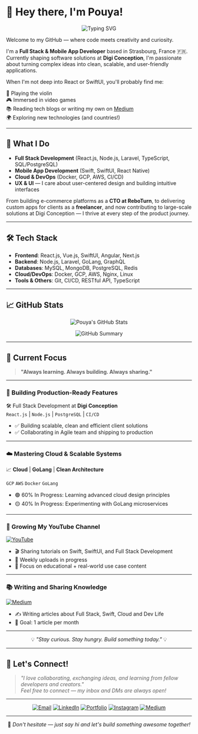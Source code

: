 # 👋 Hey there, I'm Pouya!

<p align="center">
<img src="https://readme-typing-svg.demolab.com/?lines=Full+Stack+%26+Mobile+App+Developer;Passionate+about+Clean+%26+Scalable+Code;Always+Learning+%26+Building+Innovative+Apps&center=true&width=800&height=45" alt="Typing SVG">
</p>

Welcome to my GitHub — where code meets creativity and curiosity.

I'm a **Full Stack & Mobile App Developer** based in Strasbourg, France 🇫🇷.  
Currently shaping software solutions at **Digi Conception**, I'm passionate about turning complex ideas into clean, scalable, and user-friendly applications.

When I'm not deep into React or SwiftUI, you'll probably find me:

🎻 Playing the violin  
🎮 Immersed in video games  
📚 Reading tech blogs or writing my own on [Medium](https://medium.com/@pouyasadri)  
🌍 Exploring new technologies (and countries!)

---

## 🚀 What I Do

- **Full Stack Development** (React.js, Node.js, Laravel, TypeScript, SQL/PostgreSQL)  
- **Mobile App Development** (Swift, SwiftUI, React Native)  
- **Cloud & DevOps** (Docker, GCP, AWS, CI/CD)  
- **UX & UI** — I care about user-centered design and building intuitive interfaces

From building e-commerce platforms as a **CTO at ReboTurn**, to delivering custom apps for clients as a **freelancer**, and now contributing to large-scale solutions at Digi Conception — I thrive at every step of the product journey.

---

## 🛠️ Tech Stack

- **Frontend**: React.js, Vue.js, SwiftUI, Angular, Next.js  
- **Backend**: Node.js, Laravel, GoLang, GraphQL  
- **Databases**: MySQL, MongoDB, PostgreSQL, Redis  
- **Cloud/DevOps**: Docker, GCP, AWS, Nginx, Linux  
- **Tools & Others**: Git, CI/CD, RESTful API, TypeScript

---

## 📈 GitHub Stats

<p align="center">
  <img src="https://github-readme-stats.vercel.app/api?username=pouyasadri&show_icons=true&count_private=true&hide=stars&theme=default" alt="Pouya's GitHub Stats" />
</p>

<p align="center">
  <img src="https://github-profile-summary-cards.vercel.app/api/cards/profile-details?username=pouyasadri&theme=default" alt="GitHub Summary" />
</p>

---

## 📌 Current Focus

> **"Always learning. Always building. Always sharing."**

---

### 🚀 Building Production-Ready Features
🛠️ Full Stack Development at **Digi Conception**  
`React.js` | `Node.js` | `PostgreSQL` | `CI/CD`

- ✅ Building scalable, clean and efficient client solutions
- ✅ Collaborating in Agile team and shipping to production

---

### ☁️ Mastering Cloud & Scalable Systems
📈 **Cloud** | **GoLang** | **Clean Architecture**

`GCP` `AWS` `Docker` `GoLang`

- 🟢 60% In Progress: Learning advanced cloud design principles  
- 🟡 40% In Progress: Experimenting with GoLang microservices

---

### 🎥 Growing My YouTube Channel

[![YouTube](https://img.shields.io/badge/YouTube-SwiftUI%20%26%20Swift%20Tutorials-FF0000?logo=youtube&logoColor=white)](https://www.youtube.com/@pouyasadri)

- 🎬 Sharing tutorials on Swift, SwiftUI, and Full Stack Development
- 📅 Weekly uploads in progress
- 🚀 Focus on educational + real-world use case content

---

### 📚 Writing and Sharing Knowledge

[![Medium](https://img.shields.io/badge/Read%20My%20Articles-000000?logo=medium&logoColor=white)](https://medium.com/@pouyasadri)

- ✍️ Writing articles about Full Stack, Swift, Cloud and Dev Life
- 🎯 Goal: 1 article per month

---

<p align="center">💡 <i>"Stay curious. Stay hungry. Build something today."</i> 💡</p>

---

## 🤝 Let's Connect!

> _"I love collaborating, exchanging ideas, and learning from fellow developers and creators."_  
> _Feel free to connect — my inbox and DMs are always open!_

---

<p align="center">
  <a href="mailto:info@pouyasadri.com"><img src="https://img.shields.io/badge/Email-Mail me!-c14438?style=for-the-badge&logo=gmail&logoColor=white" alt="Email"></a>
  <a href="https://www.linkedin.com/in/seyedpouya-sadri-fard/"><img src="https://img.shields.io/badge/LinkedIn-Let's Connect-0077B5?style=for-the-badge&logo=linkedin&logoColor=white" alt="LinkedIn"></a>
  <a href="https://www.pouyasadri.com"><img src="https://img.shields.io/badge/Portfolio-Visit Website-000000?style=for-the-badge&logo=google-chrome&logoColor=white" alt="Portfolio"></a>
  <a href="https://instagram.com/pouyasadri_dev"><img src="https://img.shields.io/badge/Instagram-Dev Life-E4405F?style=for-the-badge&logo=instagram&logoColor=white" alt="Instagram"></a>
  <a href="https://medium.com/@pouyasadri"><img src="https://img.shields.io/badge/Medium-Read Articles-000000?style=for-the-badge&logo=medium&logoColor=white" alt="Medium"></a>
</p>

---

<p align="center">💌 <i>Don't hesitate — just say hi and let's build something awesome together!</i></p>
